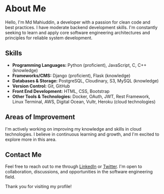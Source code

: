 # About Me

Hello, I'm Md Mahiuddin, a developer with a passion for clean code and best practices. I have moderate backend development skills. I'm constantly seeking to learn and apply core software engineering architectures and principles for reliable system development.

## Skills

- **Programming Languages:** Python (proficient), JavaScript, C, C++ (knowledge)
- **Frameworks/CMS:** Django (proficient), Flask (knowledge)
- **Databases & Storage:** PostgreSQL, Cloudinary, S3, MySQL (knowledge)
- **Version Control:** Git, GitHub
- **Front End Development:** HTML, CSS, Bootstrap
- **Other Tools & Technologies:** Docker, OAuth, JWT, Rest Framework, Linux Terminal, AWS, Digital Ocean, Vultr, Heroku (cloud technologies)


## Areas of Improvement

I'm actively working on improving my knowledge and skills in cloud technologies. I believe in continuous learning and growth, and I'm excited to explore more in this area.

## Contact Me

Feel free to reach out to me through [LinkedIn](https://www.linkedin.com/in/mdmahiuddin/) or [Twitter](https://twitter.com/mahiuddin_dev). I'm open to collaboration, discussions, and opportunities in the software engineering field.

Thank you for visiting my profile!
